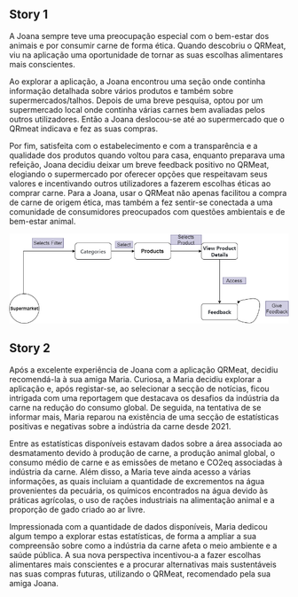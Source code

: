 ## Story 1

 A Joana sempre teve uma preocupação especial com o bem-estar dos animais e por consumir carne de forma ética. Quando descobriu o QRMeat, viu na aplicação uma oportunidade de tornar as suas escolhas alimentares mais conscientes. 
 
 Ao explorar a aplicação, a Joana encontrou uma seção onde continha informação detalhada sobre vários produtos e também sobre supermercados/talhos. Depois de uma breve pesquisa, optou por um supermercado local onde continha várias carnes bem avaliadas pelos outros utilizadores. Então a Joana deslocou-se até ao supermercado que o QRmeat indicava e fez as suas compras.

Por fim, satisfeita com o estabelecimento e com a transparência e a qualidade dos produtos quando voltou para casa, enquanto preparava uma refeição, Joana decidiu deixar um breve feedback positivo no QRMeat, elogiando o supermercado por oferecer opções que respeitavam seus valores e incentivando outros utilizadores a fazerem escolhas éticas ao comprar carne. Para a Joana, usar o QRMeat não apenas facilitou a compra de carne de origem ética, mas também a fez sentir-se conectada a uma comunidade de consumidores preocupados com questões ambientais e de bem-estar animal.

![Story 1](Story1.drawio.png)


## Story 2

Após a excelente experiência de Joana com a aplicação QRMeat, decidiu recomendá-la à sua amiga Maria. Curiosa, a Maria decidiu explorar a aplicação e, após registar-se, ao selecionar a secção de notícias, ficou intrigada com uma reportagem que destacava os desafios da indústria da carne na redução do consumo global. De seguida, na tentativa de se informar mais, Maria reparou na existência de uma secção de estatísticas positivas e negativas sobre a indústria da carne desde 2021. 

Entre as estatísticas disponíveis estavam dados sobre a área associada ao desmatamento devido à produção de carne, a produção animal global, o consumo médio de carne e as emissões de metano e CO2eq associadas à indústria da carne. Além disso, a Maria teve ainda acesso a várias informações, as quais incluiam a quantidade de excrementos na água provenientes da pecuária, os químicos encontrados na água devido às práticas agrícolas, o uso de rações industriais na alimentação animal e a proporção de gado criado ao ar livre.

Impressionada com a quantidade de dados disponíveis, Maria dedicou algum tempo a explorar estas estatísticas, de forma a ampliar a sua compreensão sobre como a indústria da carne afeta o meio ambiente e a saúde pública. A sua nova perspectiva incentivou-a a fazer escolhas alimentares mais conscientes e a procurar alternativas mais sustentáveis nas suas compras futuras, utilizando o QRMeat, recomendado pela sua amiga Joana.
